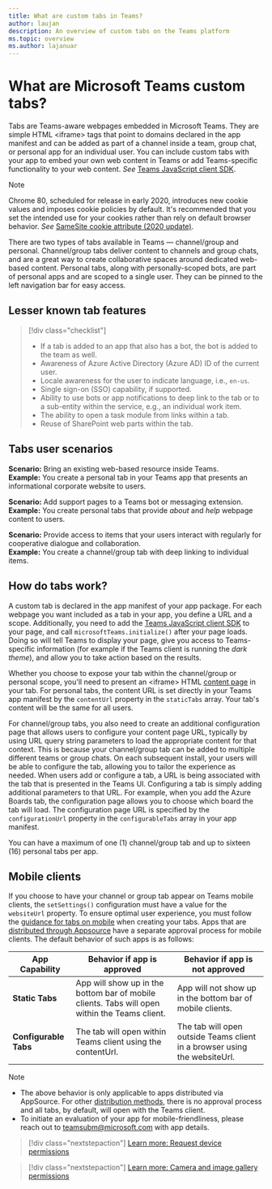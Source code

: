 ```yaml
---
title: What are custom tabs in Teams?
author: laujan
description: An overview of custom tabs on the Teams platform
ms.topic: overview
ms.author: lajanuar
---
```

# What are Microsoft Teams custom tabs?

Tabs are Teams-aware webpages embedded in Microsoft Teams. They are simple HTML <iframe\> tags that point to domains declared in the app manifest and can be added as part of a channel inside a team, group chat, or personal app for an individual user. You can include custom tabs with your app to embed your own web content in Teams or add Teams-specific functionality to your web content. *See* [Teams JavaScript client SDK](/javascript/api/overview/msteams-client).

> [!NOTE]
> Chrome 80, scheduled for release in early 2020, introduces new cookie values and imposes cookie policies by default. It's recommended that you set the intended use for your cookies rather than rely on default browser behavior. *See* [SameSite cookie attribute (2020 update)](../resources/samesite-cookie-update.md).

There are two types of tabs available in Teams — channel/group and personal. Channel/group tabs deliver content to channels and group chats, and are a great way to create collaborative spaces around dedicated web-based content. Personal tabs, along with personally-scoped bots, are part of personal apps and are scoped to a single user. They can be pinned to the left navigation bar for easy access.

## Lesser known tab features

> [!div class="checklist"]
>
> * If a tab is added to an app that also has a bot, the bot is added to the team as well.
> * Awareness of Azure Active Directory (Azure AD) ID of the current user.
> * Locale awareness for the user to indicate language, i.e., `en-us`. 
> * Single sign-on (SSO) capability, if supported.
> * Ability to use bots or app notifications to deep link to the tab or to a sub-entity within the service, e.g., an individual work item.
> * The ability to open a task module from links within a tab.
> * Reuse of SharePoint web parts within the tab.

## Tabs user scenarios

**Scenario:** Bring an existing web-based resource inside Teams. \
**Example:** You create a personal tab in your Teams app that presents an informational corporate website to users.

**Scenario:** Add support pages to a Teams bot or messaging extension. \
**Example:** You create personal tabs that provide *about* and *help* webpage content to users.

**Scenario:** Provide access to items that your users interact with regularly for cooperative dialogue and collaboration. \
**Example:** You create a channel/group tab with deep linking to individual items.

## How do tabs work?

A custom tab is declared in the app manifest of your app package. For each webpage you want included as a tab in your app, you define a URL and a scope. Additionally, you need to add the [Teams JavaScript client SDK](/javascript/api/overview/msteams-client) to your page, and call `microsoftTeams.initialize()` after your page loads. Doing so will tell Teams to display your page, give you access to Teams-specific information (for example if the Teams client is running the *dark theme*), and allow you to take action based on the results.

Whether you choose to expose your tab within the channel/group or personal scope, you'll need to present an <iframe\> HTML [content page](~/tabs/how-to/create-tab-pages/content-page.md) in your tab. For personal tabs, the content URL is set directly in your Teams app manifest by the `contentUrl` property in the `staticTabs` array. Your tab's content will be the same for all users.

For channel/group tabs, you also need to create an additional configuration page that allows users to configure your content page URL, typically by using URL query string parameters to load the appropriate content for that context. This is because your channel/group tab can be added to multiple different teams or group chats. On each subsequent install, your users will be able to configure the tab, allowing you to tailor the experience as needed. When users add or configure a tab, a URL is being associated with the tab that is presented in the Teams UI. Configuring a tab is simply adding additional parameters to that URL. For example, when you add the Azure Boards tab, the configuration page allows you to choose which board the tab will load. The configuration page URL is specified by the  `configurationUrl` property in the `configurableTabs` array in your app manifest.

You can have a maximum of one (1) channel/group tab and up to sixteen (16) personal tabs per app.

## Mobile clients

If you choose to have your channel or group tab appear on Teams mobile clients, the `setSettings()` configuration must have a value for the `websiteUrl` property. To ensure optimal user experience, you must follow the [guidance for tabs on mobile](~/tabs/design/tabs-mobile.md) when creating your tabs. 
Apps that are [distributed through Appsource](~/concepts/deploy-and-publish/appsource/publish.md) have a separate approval process for mobile clients. The default behavior of such apps is as follows:

| **App Capability** | **Behavior if app is approved** | **Behavior if app is not approved** |
| --- | --- | --- |
| **Static Tabs** | App will show up in the bottom bar of mobile clients. Tabs will open within the Teams client. | App will not show up in the bottom bar of mobile clients. |
| **Configurable Tabs** | The tab will open within Teams client using the contentUrl. | The tab will open outside Teams client in a browser using the websiteUrl. |


>[!NOTE]
>
>- The above behavior is only applicable to apps distributed via AppSource. For other [distribution methods](~/concepts/deploy-and-publish/overview.md), there is no approval process and all tabs, by default, will open with the Teams client.
>- To initiate an evaluation of your app for mobile-friendliness, please reach out to teamsubm@microsoft.com with app details.


> [!div class="nextstepaction"]
> [Learn  more: Request device permissions](/concepts/device-capabilities/native-device-permissions.md)

> [!div class="nextstepaction"]
>[Learn more: Camera and image gallery permissions](/concepts/device-capabilities/mobile-camera-image-permissions.md)
